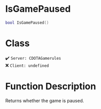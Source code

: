 # IsGamePaused
```lua
bool IsGamePaused()
```
# Class
✔️ `Server: CDOTAGamerules`  
❌ `Client: undefined`  

# Function Description
Returns whether the game is paused.
